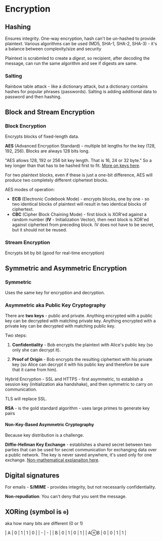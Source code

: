 # Encryption

## Hashing

  Ensures integrity.
  One-way encryption, hash can't be un-hashed to provide plaintext. Various algorithms can be used (MD5, SHA-1, SHA-2, SHA-3) - it's a balance between complexity/size and security

  Plaintext is scrabmled to create a *digest*, so recipient, after decoding the message, can run the same algorithm and see if digests are same.

### Salting

  Rainbow table attack - like a dictionary attack, but a dictionary contains hashes for popular phrases (passwords).
  Salting is adding additional data to password and then hashing.

## Block and Stream Encryption

### Block Encryption

  Encrypts blocks of fixed-length data.

  __AES__ (Advanced Encryption Standard) - multiple bit lengths for the key (128, 192, 256). Blocks are always 128 bits long.

  "AES allows 128, 192 or 256 bit key length. That is 16, 24 or 32 byte." So a key longer than that has to be hashed first to fit. [More on keys here](https://github.com/ricmoo/aes-js#what-is-a-key).

  For two plaintext blocks, even if these is just a one-bit difference, AES will produce two completely different ciphertext blocks.

  AES modes of operation:
  - __ECB__ (Electronic Codebook Mode) - encrypts blocks, one by one - so two identical blocks of plaintext will result in two identical blocks of ciphertext.
  - __CBC__ (Cipher Block Chaining Mode) - first block is XOR'ed against a random number (__IV__ - Initialization Vector), then next block is XOR'ed against ciphertext from preceding block. IV does not have to be secret, but it should not be reused.

### Stream Encryption

  Encrypts bit by bit (good for real-time encryption)


## Symmetric and Asymmetric Encryption

### Symmetric

  Uses the same key for encryption and decryption.

### Asymmetric aka Public Key Cryptography

  There are __two keys__ - public and private.
  Anything encrypted with a public key can be decrypted with matching private key.
  Anything encrypted with a private key can be decrypted with matching public key.

  Two steps:

  1. __Confidentiality__ - Bob encrypts the plaintext with Alice's public key (so only she can decrypt it).

  2. __Proof of Origin__ - Bob encrypts the resulting ciphertext with his private key (so Alice can decrypt it with his public key and therefore be sure that it came from him).


  Hybrid Encryption - SSL and HTTPS - first asymmetric, to establish a session key (initialization aka handshake), and then symmetric to carry on communication.

  TLS will replace SSL.

  __RSA__ - is the gold standard algorithm - uses large primes to generate key pairs

#### Non-Key-Based Asymmetric Cryptography

  Because key distribution is a challenge.

  __Diffie-Hellman Key Exchange__ - establishes a shared secret between two parties that can be used for secret communication for exchanging data over a public network. The key is never saved anywhere, it's used only for one exchange. [Non-mathematical explanaiton here](https://en.wikipedia.org/wiki/Diffie%E2%80%93Hellman_key_exchange#Description).

## Digital signatures

  For emails - __S/MIME__ - provides integrity, but not necessarily confidentiality.

  __Non-repudiation__: You can't deny that you sent the message.

## XORing (symbol is `⊕`)

  aka how many bits are different (0 or 1)

  | A   | 0 | 1 | 1 | 0 |
  | -   | - |
  | B   | 0 | 1 | 0 | 1 |
  | A⊕B | 0 | 0 | 1 | 1 |
